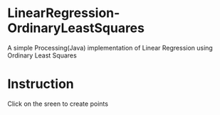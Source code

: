 # LinearRegression-OrdinaryLeastSquares
A simple Processing(Java) implementation of Linear Regression using Ordinary Least Squares

# Instruction
Click on the sreen to create points
